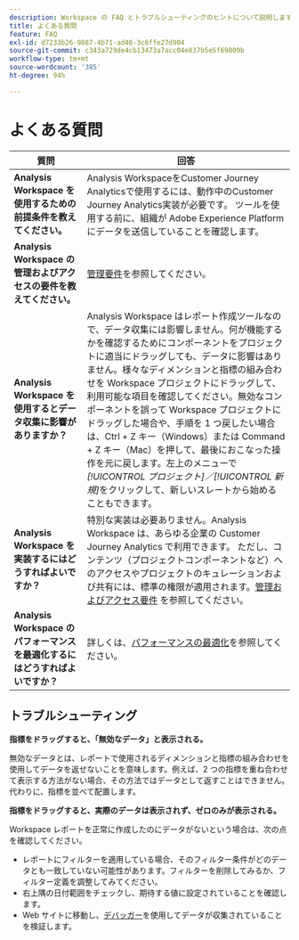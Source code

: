 ```yaml
---
description: Workspace の FAQ とトラブルシューティングのヒントについて説明します。
title: よくある質問
feature: FAQ
exl-id: d7233b26-9887-4b71-ad46-3c6ffe27d904
source-git-commit: c343a729de4cb13473a7acc04e837b5e5f69809b
workflow-type: tm+mt
source-wordcount: '385'
ht-degree: 94%

---
```


# よくある質問

| 質問 | 回答 |
|--- |--- |
| **Analysis Workspace を使用するための前提条件を教えてください。** | Analysis WorkspaceをCustomer Journey Analyticsで使用するには、動作中のCustomer Journey Analytics実装が必要です。 ツールを使用する前に、組織が Adobe Experience Platform にデータを送信していることを確認します。 |
| **Analysis Workspace の管理およびアクセスの要件を教えてください。** | [管理要件](/help/analysis-workspace/workspace-faq/frequently-asked-questions-analysis-workspace.md)を参照してください。 |
| **Analysis Workspace を使用するとデータ収集に影響がありますか？** | Analysis Workspace はレポート作成ツールなので、データ収集には影響しません。何が機能するかを確認するためにコンポーネントをプロジェクトに適当にドラッグしても、データに影響はありません。様々なディメンションと指標の組み合わせを Workspace プロジェクトにドラッグして、利用可能な項目を確認してください。無効なコンポーネントを誤って Workspace プロジェクトにドラッグした場合や、手順を 1 つ戻したい場合は、Ctrl + Z キー（Windows）または Command + Z キー（Mac）を押して、最後におこなった操作を元に戻します。左上のメニューで&#x200B;*[!UICONTROL プロジェクト]／[!UICONTROL 新規]*&#x200B;をクリックして、新しいスレートから始めることもできます。 |
| **Analysis Workspace を実装するにはどうすればよいですか？** | 特別な実装は必要ありません。Analysis Workspace は、あらゆる企業の Customer Journey Analytics で利用できます。 ただし、コンテンツ（プロジェクトコンポーネントなど）へのアクセスやプロジェクトのキュレーションおよび共有には、標準の権限が適用されます。[管理およびアクセス要件](/help/analysis-workspace/workspace-faq/frequently-asked-questions-analysis-workspace.md) を参照してください。 |
| **Analysis Workspace のパフォーマンスを最適化するにはどうすればよいですか？** | 詳しくは、[パフォーマンスの最適化](/help/admin/optimizing-performance.md)を参照してください。 |

## トラブルシューティング

**指標をドラッグすると、「無効なデータ」と表示される。**

無効なデータとは、レポートで使用されるディメンションと指標の組み合わせを使用してデータを返せないことを意味します。例えば、2 つの指標を重ね合わせて表示する方法がない場合、その方法ではデータとして返すことはできません。代わりに、指標を並べて配置します。

**指標をドラッグすると、実際のデータは表示されず、ゼロのみが表示される。**

Workspace レポートを正常に作成したのにデータがないという場合は、次の点を確認してください。

* レポートにフィルターを適用している場合、そのフィルター条件がどのデータとも一致していない可能性があります。フィルターを削除してみるか、フィルター定義を調整してみてください。
* 右上隅の日付範囲をチェックし、期待する値に設定されていることを確認します。
* Web サイトに移動し、[デバッガー](https://experienceleague.adobe.com/docs/debugger/using/experience-cloud-debugger.html?lang=ja)を使用してデータが収集されていることを検証します。

